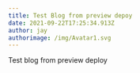 ```yaml
---
title: Test Blog from preview depoy
date: 2021-09-22T17:25:34.913Z
author: jay
authorimage: /img/Avatar1.svg
---
```

Test blog from preview deploy